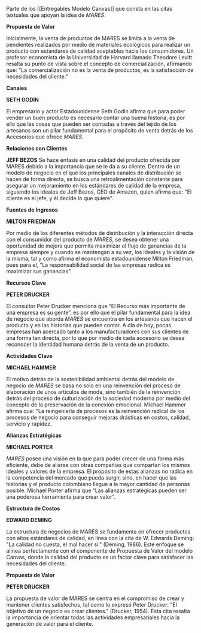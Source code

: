 Parte de los [[Entregables Modelo Canvas]] que consta en las citas textuales que apoyan la idea de *MARES*.

**Propuesta de Valor**

Inicialmente, la venta de productos de MARES se limita a la venta de pendientes realizados por medio de materiales ecológicos para realizar un producto con estándares de calidad aceptables hacia los consumidores. Un profesor economista de la Universidad de Harvard llamado Theodore Levitt resalta su punto de vista sobre el concepto de comercialización, afirmando que: "La comercialización no es la venta de productos, es la satisfacción de necesidades del cliente."

**Canales**

**SETH GODIN**  
  
El empresario y actor Estadounidense Seth Godin afirma que para poder vender un buen producto es necesario contar una buena historia, es por ello que las cosas que pueden ser contadas a través del tejido de los artesanos son un pilar fundamental para el propósito de venta detrás de los Accesorios que ofrece _MARES._

**Relaciones con Clientes**

**JEFF BEZOS** Se hace énfasis en una calidad del producto ofrecida por MARES debido a la importancia que se le da a su cliente. Dentro de un modelo de negocio en el que los principales canales de distribución se hacen de forma directa, se busca una retroalimentación constante para asegurar un mejoramiento en los estándares de calidad de la empresa, siguiendo los ideales de Jeff Bezos, CEO de Amazon, quien afirma que: "El cliente es el jefe, y él decide lo que quiere”.

**Fuentes de Ingresos**

**MILTON FRIEDMAN**

Por medio de los diferentes métodos de distribución y la interacción directa con el consumidor del producto de _MARES_, se desea obtener una oportunidad de mejora que permita maximizar el flujo de ganancias de la empresa siempre y cuando se mantengan a su vez, los ideales y la visión de la misma, tal y como afirma el economista estadounidense Milton Friedman, pues para el, “La responsabilidad social de las empresas radica es maximizar sus ganancias”.

**Recursos Clave**

**PETER DRUCKER**

El consultor Peter Drucker menciona que “El Recurso más importante de una empresa es su gente”, es por ello que el pilar fundamental para la idea de negocio que aborda _MARES_ se encuentra en los artesanos que hacen el producto y en las historias que pueden contar. A dia de hoy, pocas empresas han acercado tanto a los manufacturadores con sus clientes de una forma tan directa, por lo que por medio de cada accesorio se desea reconocer la identidad humana detrás de la venta de un producto.

**Actividades Clave**

**MICHAEL HAMMER**

El motivo detrás de la sostenibilidad ambiental detrás del modelo de negocio de _MARES_ se basa no solo en una reinvención del proceso de elaboración de unos artículos de moda, sino también de la reinvención detrás del proceso de culturización de la sociedad moderna por medio del concepto de la preservación de la conexión emocional. Michael Hammer afirma que: "La reingeniería de procesos es la reinvención radical de los procesos de negocio para conseguir mejoras drásticas en costos, calidad, servicio y rapidez.

**Alianzas Estratégicas**

**MICHAEL PORTER**

_MARES_ posee una visión en la que para poder crecer de una forma más eficiente, debe de aliarse con otras compañias que compartan los mismos ideales y valores de la empresa. El propósito de estas alianzas no radica en la competencia del mercado que pueda surgir, sino, en hacer que las historias y el producto colombiano llegue a la mayor cantidad de personas posible. Michael Porter afirma que “Las alianzas estratégicas pueden ser una poderosa herramienta para crear valor”.

**Estructura de Costos**

**EDWARD DEMING**

La estructura de negocios de MARES se fundamenta en ofrecer productos con altos estándares de calidad, en línea con la cita de W. Edwards Deming: "La calidad no cuesta, el mal hacer sí." (Deming, 1986). Este enfoque se alinea perfectamente con el componente de Propuesta de Valor del modelo Canvas, donde la calidad del producto es un factor clave para satisfacer las necesidades del cliente.

**Propuesta de Valor**

**PETER DRUCKER**

La propuesta de valor de MARES se centra en el compromiso de crear y mantener clientes satisfechos, tal como lo expresó Peter Drucker: "El objetivo de un negocio es crear clientes." (Drucker, 1954). Esta cita resalta la importancia de orientar todas las actividades empresariales hacia la generación de valor para el cliente.